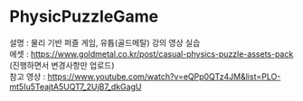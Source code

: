 # PhysicPuzzleGame
설명 : 물리 기반 퍼즐 게임, 유튭(골드메탈) 강의 영상 실습      
에셋 : https://www.goldmetal.co.kr/post/casual-physics-puzzle-assets-pack (진행하면서 변경사항만 업로드)   
참고 영상 : https://www.youtube.com/watch?v=eQPp0QTz4JM&list=PLO-mt5Iu5TeajtA5UQT7_2UjB7_dkGagU
